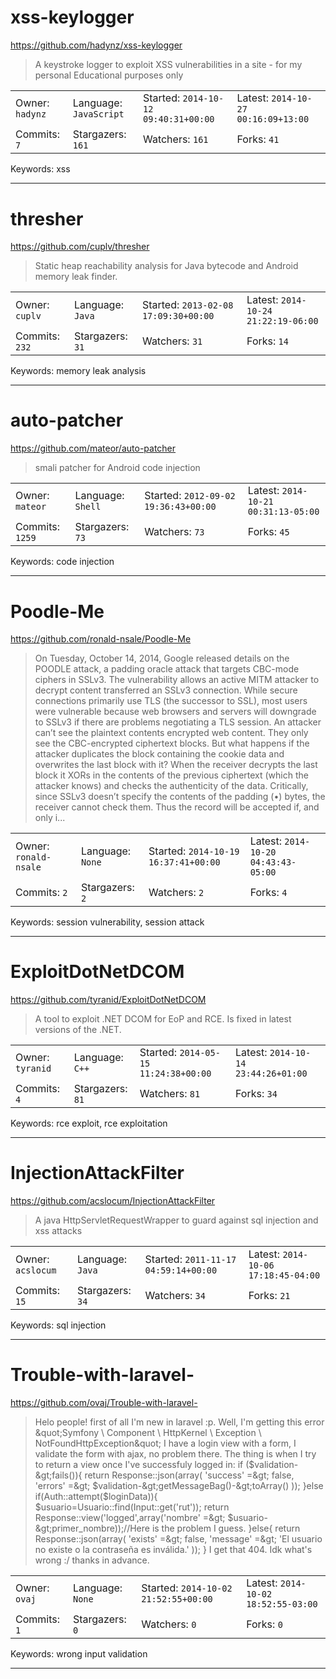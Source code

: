 # xss-keylogger

https://github.com/hadynz/xss-keylogger
<blockquote>
A keystroke logger to exploit XSS vulnerabilities in a site - for my personal Educational purposes only
</blockquote>

<table><tr>
<tr><td>Owner: <code>hadynz</code></td>
    <td>Language: <code>JavaScript</code></td>
    <td>Started: <code>2014-10-12 09:40:31+00:00</code></td>
    <td>Latest: <code>2014-10-27 00:16:09+13:00</code></td></tr>
<tr><td>Commits: <code>7</code></td>
    <td>Stargazers: <code>161</code></td>
    <td>Watchers: <code>161</code></td>
    <td>Forks: <code>41</code></td></tr>
</table>
Keywords: xss

---

# thresher

https://github.com/cuplv/thresher
<blockquote>
Static heap reachability analysis for Java bytecode and Android memory leak finder.
</blockquote>

<table><tr>
<tr><td>Owner: <code>cuplv</code></td>
    <td>Language: <code>Java</code></td>
    <td>Started: <code>2013-02-08 17:09:30+00:00</code></td>
    <td>Latest: <code>2014-10-24 21:22:19-06:00</code></td></tr>
<tr><td>Commits: <code>232</code></td>
    <td>Stargazers: <code>31</code></td>
    <td>Watchers: <code>31</code></td>
    <td>Forks: <code>14</code></td></tr>
</table>
Keywords: memory leak analysis

---

# auto-patcher

https://github.com/mateor/auto-patcher
<blockquote>
smali patcher for Android code injection
</blockquote>

<table><tr>
<tr><td>Owner: <code>mateor</code></td>
    <td>Language: <code>Shell</code></td>
    <td>Started: <code>2012-09-02 19:36:43+00:00</code></td>
    <td>Latest: <code>2014-10-21 00:31:13-05:00</code></td></tr>
<tr><td>Commits: <code>1259</code></td>
    <td>Stargazers: <code>73</code></td>
    <td>Watchers: <code>73</code></td>
    <td>Forks: <code>45</code></td></tr>
</table>
Keywords: code injection

---

# Poodle-Me

https://github.com/ronald-nsale/Poodle-Me
<blockquote>
On Tuesday, October 14, 2014, Google released details on the POODLE attack, a padding oracle attack that targets CBC-mode ciphers in SSLv3. The vulnerability allows an active MITM attacker to decrypt content transferred an SSLv3 connection. While secure connections primarily use TLS (the successor to SSL), most users were vulnerable because web browsers and servers will downgrade to SSLv3 if there are problems negotiating a TLS session.  An attacker can’t see the plaintext contents encrypted web content. They only see the CBC-encrypted ciphertext blocks. But what happens if the attacker duplicates the block containing the cookie data and overwrites the last block with it? When the receiver decrypts the last block it XORs in the contents of the previous ciphertext (which the attacker knows) and checks the authenticity of the data. Critically, since SSLv3 doesn’t specify the contents of the padding (•) bytes, the receiver cannot check them. Thus the record will be accepted if, and only i...
</blockquote>

<table><tr>
<tr><td>Owner: <code>ronald-nsale</code></td>
    <td>Language: <code>None</code></td>
    <td>Started: <code>2014-10-19 16:37:41+00:00</code></td>
    <td>Latest: <code>2014-10-20 04:43:43-05:00</code></td></tr>
<tr><td>Commits: <code>2</code></td>
    <td>Stargazers: <code>2</code></td>
    <td>Watchers: <code>2</code></td>
    <td>Forks: <code>4</code></td></tr>
</table>
Keywords: session vulnerability, session attack

---

# ExploitDotNetDCOM

https://github.com/tyranid/ExploitDotNetDCOM
<blockquote>
A tool to exploit .NET DCOM for EoP and RCE. Is fixed in latest versions of the .NET.
</blockquote>

<table><tr>
<tr><td>Owner: <code>tyranid</code></td>
    <td>Language: <code>C++</code></td>
    <td>Started: <code>2014-05-15 11:24:38+00:00</code></td>
    <td>Latest: <code>2014-10-14 23:44:26+01:00</code></td></tr>
<tr><td>Commits: <code>4</code></td>
    <td>Stargazers: <code>81</code></td>
    <td>Watchers: <code>81</code></td>
    <td>Forks: <code>34</code></td></tr>
</table>
Keywords: rce exploit, rce exploitation

---

# InjectionAttackFilter

https://github.com/acslocum/InjectionAttackFilter
<blockquote>
A java HttpServletRequestWrapper to guard against sql injection and xss attacks
</blockquote>

<table><tr>
<tr><td>Owner: <code>acslocum</code></td>
    <td>Language: <code>Java</code></td>
    <td>Started: <code>2011-11-17 04:59:14+00:00</code></td>
    <td>Latest: <code>2014-10-06 17:18:45-04:00</code></td></tr>
<tr><td>Commits: <code>15</code></td>
    <td>Stargazers: <code>34</code></td>
    <td>Watchers: <code>34</code></td>
    <td>Forks: <code>21</code></td></tr>
</table>
Keywords: sql injection

---

# Trouble-with-laravel-

https://github.com/ovaj/Trouble-with-laravel-
<blockquote>
Helo people! first of all I'm new in laravel :p. Well, I'm getting this error &amp;quot;Symfony \ Component \ HttpKernel \ Exception \ NotFoundHttpException&amp;quot; I have a login view with a form, I validate the form with ajax, no problem there. The thing is when I try to return a view once I've successfuly logged in: if ($validation-&amp;gt;fails()){ return Response::json(array( 'success' =&amp;gt; false, 'errors' =&amp;gt; $validation-&amp;gt;getMessageBag()-&amp;gt;toArray() )); }else if(Auth::attempt($loginData)){ $usuario=Usuario::find(Input::get('rut')); return Response::view('logged',array('nombre' =&amp;gt; $usuario-&amp;gt;primer_nombre));//Here is the problem I guess. }else{ return Response::json(array( 'exists' =&amp;gt; false, 'message' =&amp;gt; 'El usuario no existe o la contraseña es inválida.' )); } I get that 404. Idk what's wrong :/ thanks in advance.
</blockquote>

<table><tr>
<tr><td>Owner: <code>ovaj</code></td>
    <td>Language: <code>None</code></td>
    <td>Started: <code>2014-10-02 21:52:55+00:00</code></td>
    <td>Latest: <code>2014-10-02 18:52:55-03:00</code></td></tr>
<tr><td>Commits: <code>1</code></td>
    <td>Stargazers: <code>0</code></td>
    <td>Watchers: <code>0</code></td>
    <td>Forks: <code>0</code></td></tr>
</table>
Keywords: wrong input validation

---

